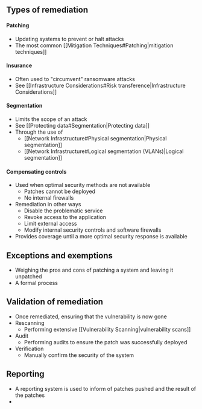 ## Types of remediation
#### Patching
- Updating systems to prevent or halt attacks
 - The most common [[Mitigation Techniques#Patching|mitigation techniques]]
#### Insurance
- Often used to "circumvent" ransomware attacks
- See [[Infrastructure Considerations#Risk transference|Infrastructure Considerations]]
#### Segmentation
- Limits the scope of an attack
- See [[Protecting data#Segmentation|Protecting data]]
- Through the use of
	- [[Network Infrastructure#Physical segmentation|Physical segmentation]]
	- [[Network Infrastructure#Logical segmentation (VLANs)|Logical segmentation]]
#### Compensating controls
- Used when optimal security methods are not available
	- Patches cannot be deployed
	- No internal firewalls
- Remediation in other ways
	- Disable the problematic service
	- Revoke access to the application
	- Limit external access
	- Modify internal security controls and software firewalls
- Provides coverage until a more optimal security response is available
## Exceptions and exemptions
- Weighing the pros and cons of patching a system and leaving it unpatched
- A formal process
## Validation of remediation
- Once remediated, ensuring that the vulnerability is now gone
- Rescanning
	- Performing extensive [[Vulnerability Scanning|vulnerability scans]]
- Audit
	- Performing audits to ensure the patch was successfully deployed
- Verification
	- Manually confirm the security of the system
## Reporting
- A reporting system is used to inform of patches pushed and the result of the patches
- 